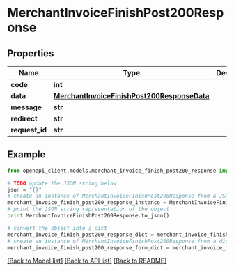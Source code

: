 # MerchantInvoiceFinishPost200Response


## Properties

Name | Type | Description | Notes
------------ | ------------- | ------------- | -------------
**code** | **int** |  | [optional] 
**data** | [**MerchantInvoiceFinishPost200ResponseData**](MerchantInvoiceFinishPost200ResponseData.md) |  | [optional] 
**message** | **str** |  | [optional] 
**redirect** | **str** |  | [optional] 
**request_id** | **str** |  | [optional] 

## Example

```python
from openapi_client.models.merchant_invoice_finish_post200_response import MerchantInvoiceFinishPost200Response

# TODO update the JSON string below
json = "{}"
# create an instance of MerchantInvoiceFinishPost200Response from a JSON string
merchant_invoice_finish_post200_response_instance = MerchantInvoiceFinishPost200Response.from_json(json)
# print the JSON string representation of the object
print MerchantInvoiceFinishPost200Response.to_json()

# convert the object into a dict
merchant_invoice_finish_post200_response_dict = merchant_invoice_finish_post200_response_instance.to_dict()
# create an instance of MerchantInvoiceFinishPost200Response from a dict
merchant_invoice_finish_post200_response_form_dict = merchant_invoice_finish_post200_response.from_dict(merchant_invoice_finish_post200_response_dict)
```
[[Back to Model list]](../README.md#documentation-for-models) [[Back to API list]](../README.md#documentation-for-api-endpoints) [[Back to README]](../README.md)


